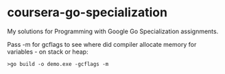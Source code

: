 # coursera-go-specialization
My solutions for Programming with Google Go Specialization assignments.

Pass -m for gcflags to see where did compiler allocate memory for variables - on stack or heap:
```
>go build -o demo.exe -gcflags -m
```
